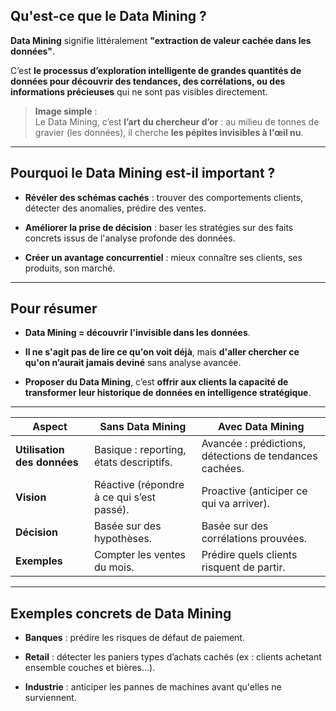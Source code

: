 ## Qu'est-ce que le Data Mining ?

**Data Mining** signifie littéralement **"extraction de valeur cachée dans les données"**.

C’est **le processus d’exploration intelligente de grandes quantités de données pour découvrir des tendances, des corrélations, ou des informations précieuses** qui ne sont pas visibles directement.

> **Image simple** :  
> Le Data Mining, c’est **l’art du chercheur d’or** : au milieu de tonnes de gravier (les données), il cherche **les pépites invisibles à l'œil nu**.

---

## Pourquoi le Data Mining est-il important ?

- **Révéler des schémas cachés** : trouver des comportements clients, détecter des anomalies, prédire des ventes.
    
- **Améliorer la prise de décision** : baser les stratégies sur des faits concrets issus de l'analyse profonde des données.
    
- **Créer un avantage concurrentiel** : mieux connaître ses clients, ses produits, son marché.
    

---

## Pour résumer

- **Data Mining = découvrir l'invisible dans les données**.
    
- **Il ne s'agit pas de lire ce qu'on voit déjà**, mais **d'aller chercher ce qu'on n’aurait jamais deviné** sans analyse avancée.
    
- **Proposer du Data Mining**, c’est **offrir aux clients la capacité de transformer leur historique de données en intelligence stratégique**.
    

---

|Aspect|Sans Data Mining|Avec Data Mining|
|---|---|---|
|**Utilisation des données**|Basique : reporting, états descriptifs.|Avancée : prédictions, détections de tendances cachées.|
|**Vision**|Réactive (répondre à ce qui s’est passé).|Proactive (anticiper ce qui va arriver).|
|**Décision**|Basée sur des hypothèses.|Basée sur des corrélations prouvées.|
|**Exemples**|Compter les ventes du mois.|Prédire quels clients risquent de partir.|

---

## Exemples concrets de Data Mining

- **Banques** : prédire les risques de défaut de paiement.
    
- **Retail** : détecter les paniers types d’achats cachés (ex : clients achetant ensemble couches et bières…).
    
- **Industrie** : anticiper les pannes de machines avant qu'elles ne surviennent.